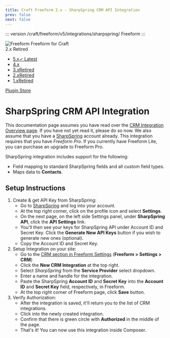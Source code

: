 ```yaml
---
title: Craft Freeform 2.x - SharpSpring CRM API Integration
prev: false
next: false
---
```


::: version /craft/freeform/v5/integrations/sharpspring/
Freeform
:::

<div id="pr-heading">
    <img src="https://docs.solspace.com/extras/icons/products/freeform-icon.png" alt="Freeform" class="pr-image">
    <span class="pr-name">Freeform</span>
    <span class="pr-category">for Craft</span>
    <div class="pr-v-wrapper">
        <div class="pr-v">
            <span class="pr-v-v">2.x</span>
            <span class="pr-v-type pr-retired">Retired</span>
            <span class="pr-v-arrow arrow down"></span>
        </div>
        <ul class="pr-v-list">
            <li><a href="/craft/freeform/v5/">5.x<span class="pr-v-type pr-latest">✓ Latest</span></a></li>
            <li><a href="/craft/freeform/v4/">4.x</a></li>
            <li><a href="/craft/freeform/v3/">3.x<span class="pr-v-type pr-retired">Retired</span></a></li>
            <li><a href="/craft/freeform/v2/">2.x<span class="pr-v-type pr-retired">Retired</span></a></li>
            <li><a href="/craft/freeform/v1/">1.x<span class="pr-v-type pr-retired">Retired</span></a></li>
        </ul>
    </div>
    <div class="pr-buy">
        <a href="https://plugins.craftcms.com/freeform" class="button button-blue"><span class="external-url">Plugin Store</span></a>
    </div>
</div>

<span class="page-section"></span>

# SharpSpring CRM API Integration <Badge type="pro" text="Pro" />

This documentation page assumes you have read over the [CRM Integration Overview page](README.md). If you have not yet read it, please do so now. We also assume that you have a [SharpSpring](https://sharpspring.com) account already. This integration requires that you have *Freeform Pro*. If you currently have Freeform Lite, you can purchase an upgrade to Freeform Pro.

SharpSpring integration includes support for the following:

* Field mapping to standard SharpSpring fields and all custom field types. <Badge type="feature" text="Improved in 2.2.2+" />
* Maps data to **Contacts**.

## Setup Instructions

1. Create & get API Key from SharpSpring:
	* Go to [SharpSpring](https://sharpspring.com) and log into your account.
	* At the top right corner, click on the profile icon and select **Settings**.
	* On the next page, on the left side Settings panel, under **SharpSpring API**, click the **API Settings** link.
	* You'll then see your keys for SharpSpring API under Account ID and Secret Key. Click the **Generate New API Keys** button if you wish to generate new ones (optional).
	* Copy the Account ID and Secret Key.
2. Setup Integration on your site:
	* Go to the [CRM section in Freeform Settings](../../setup/settings.md#api-integrations) (**Freeform > Settings > CRM**)
	* Click the **New CRM Integration** at the top right.
	* Select *SharpSpring* from the **Service Provider** select dropdown.
	* Enter a name and handle for the integration.
	* Paste the SharpSpring **Account ID** and **Secret Key** into the **Account ID** and **Secret Key** field, respectively, in Freeform.
	* At the top right corner of Freeform page, click **Save** button.
3. Verify Authorization:
	* After the integration is saved, it'll return you to the list of CRM integrations.
	* Click into the newly created integration.
	* Confirm that there is green circle with **Authorized** in the middle of the page.
	* That's it! You can now use this integration inside Composer.
